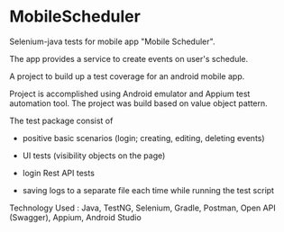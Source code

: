 # MobileScheduler

Selenium-java tests for mobile app "Mobile Scheduler".

The app provides a service to create events on user's schedule. 

A project to build up a test coverage for an android mobile app.

Project is accomplished using Android emulator and Appium test automation tool.
The project was build based on value object pattern.

The test package consist of
- positive basic scenarios (login; creating, editing, deleting events)

- UI tests (visibility objects on the page)

- login Rest API tests

- saving logs to a separate file each time while running the test script

Technology Used : Java, TestNG, Selenium, Gradle, Postman, Open API (Swagger), Appium, Android Studio